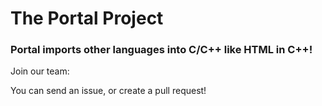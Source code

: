 # The Portal Project




### Portal imports other languages into C/C++ like HTML in C++!


Join our team:

You can send an issue, or create a pull request!









